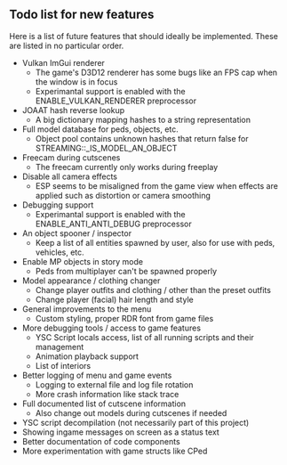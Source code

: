 ## Todo list for new features

Here is a list of future features that should ideally be implemented. These are listed in no particular order.

* Vulkan ImGui renderer
	* The game's D3D12 renderer has some bugs like an FPS cap when the window is in focus
	* Experimantal support is enabled with the ENABLE_VULKAN_RENDERER preprocessor
* JOAAT hash reverse lookup
	* A big dictionary mapping hashes to a string representation
* Full model database for peds, objects, etc.
	* Object pool contains unknown hashes that return false for STREAMING::\_IS\_MODEL\_AN\_OBJECT
* Freecam during cutscenes
	* The freecam currently only works during freeplay
* Disable all camera effects
	* ESP seems to be misaligned from the game view when effects are applied such as distortion or camera smoothing
* Debugging support
	* Experimantal support is enabled with the ENABLE_ANTI_ANTI_DEBUG preprocessor
* An object spooner / inspector
	* Keep a list of all entities spawned by user, also for use with peds, vehicles, etc.
* Enable MP objects in story mode
	* Peds from multiplayer can't be spawned properly
* Model appearance / clothing changer
	* Change player outfits and clothing / other than the preset outfits
	* Change player (facial) hair length and style
* General improvements to the menu
	* Custom styling, proper RDR font from game files
* More debugging tools / access to game features
	* YSC Script locals access, list of all running scripts and their management
	* Animation playback support
	* List of interiors
* Better logging of menu and game events
	* Logging to external file and log file rotation
	* More crash information like stack trace
* Full documented list of cutscene information
	* Also change out models during cutscenes if needed
* YSC script decompilation (not necessarily part of this project)
* Showing ingame messages on screen as a status text
* Better documentation of code components
* More experimentation with game structs like CPed
